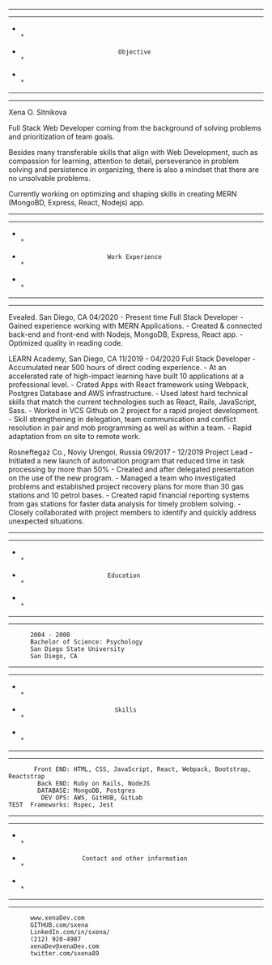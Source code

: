 *******************************************************************************
*******************************************************************************
*                                                                             *
*                                Objective                                    *
*                                                                             *
*******************************************************************************
*******************************************************************************

Xena O. Sitnikova

Full Stack Web Developer coming from the background of solving problems and prioritization of team goals.

Besides many transferable skills that align with Web Development, such as compassion for learning, attention to detail, perseverance in problem solving and persistence in organizing, there is also a mindset that there are no unsolvable problems.

Currently working on optimizing and shaping skills in creating MERN (MongoBD, Express, React, Nodejs) app.

*******************************************************************************
*******************************************************************************
*                                                                             *
*                             Work Experience                                 *
*                                                                             *
*******************************************************************************
*******************************************************************************

Evealed. San Diego, CA
04/2020 - Present time Full Stack Developer
    - Gained experience working with MERN Applications.
    - Created & connected  back-end and front-end with Nodejs, MongoDB, Express, React app.
    - Optimized quality in reading code.


LEARN Academy, San Diego, CA
11/2019 - 04/2020 Full Stack Developer
    - Accumulated near 500 hours of direct coding experience.
    - At an accelerated rate of high-impact learning have built 10 applications at a professional level.
    - Crated Apps with React framework using Webpack, Postgres Database and AWS infrastructure.
    - Used latest hard technical skills that match the current technologies such as React, Rails, JavaScript, Sass.
    - Worked in VCS Github on 2 project for a rapid project development.
    - Skill strengthening in delegation, team communication and conflict resolution in pair and mob programming as well as within a team.
    - Rapid adaptation from on site to remote work.


Rosneftegaz Co., Noviy Urengoi, Russia
09/2017 - 12/2019 Project Lead
    - Initiated a new launch of automation program that reduced time in task processing by more than 50%
    - Created and after delegated presentation on the use of the new program.
    - Managed a team who investigated problems and established project recovery plans for more than 30 gas stations and 10 petrol bases.
    - Created rapid financial reporting systems from gas stations for faster data analysis for timely problem solving.
    - Closely collaborated with project members to identify and quickly address unexpected situations.


*******************************************************************************
*******************************************************************************
*                                                                             *
*                             Education                                       *
*                                                                             *
*******************************************************************************
*******************************************************************************

          2004 - 2008
          Bachelor of Science: Psychology
          San Diego State University
          San Diego, CA

*******************************************************************************
*******************************************************************************
*                                                                             *
*                               Skills                                        *
*                                                                             *
*******************************************************************************
*******************************************************************************

           Front END: HTML, CSS, JavaScript, React, Webpack, Bootstrap, Reactstrap
            Back END: Ruby on Rails, NodeJS
            DATABASE: MongoDB, Postgres
             DEV OPS: AWS, GitHUB, GitLab
    TEST  Frameworks: Rspec, Jest

*******************************************************************************
*******************************************************************************
*                                                                             *
*                      Contact and other information                          *
*                                                                             *
*******************************************************************************
*******************************************************************************

          www.xenaDev.com
          GITHUB.com/sxena
          LinkedIn.com/in/sxena/
          (212) 920-4987
          xenaDev@xenaDev.com
          twitter.com/sxena89
